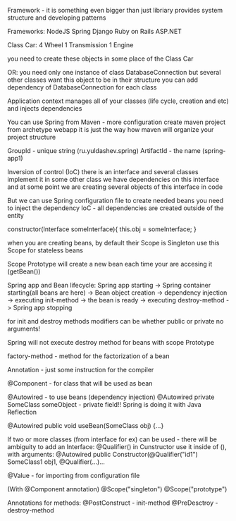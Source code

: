 Framework - it is something even bigger than just libriary
provides system structure and developing patterns

Frameworks:
    NodeJS
    Spring
    Django
    Ruby on Rails
    ASP.NET

Class Car:
    4 Wheel
    1 Transmission
    1 Engine

you need to create these objects in some place of the Class Car


OR:
you need only one instance of class DatabaseConnection
but several other classes want this object to be in their structure
you can add dependency of DatabaseConnection for each class 

Application context manages all of your classes
(life cycle, creation and etc)
and injects dependencies



You can use Spring from Maven - more configuration
create maven project from archetype webapp
it is just the way how maven will organize your project structure

GroupId - unique string (ru.yuldashev.spring)
ArtifactId - the name   (spring-app1)




Inversion of control (IoC)
there is an interface and several classes implement it
in some other class we have dependencies on this interface
and at some point we are creating several objects of this interface in code

But we can use Spring configuration file to create needed beans
you need to inject the dependency
IoC - all dependencies are created outside of the entity

constructor(Interface someInterface){
    this.obj = someInterface;
}


when you are creating beans, by default their Scope is Singleton
use this Scope for stateless beans

Scope Prototype will create a new bean each time your are accesing it (getBean())






Spring app and Bean lifecycle:
Spring app starting -> Spring container starting(all beans are here) -> Bean object creation -> dependency injection
-> executing init-method -> the bean is ready
-> executing destroy-method -> Spring app stopping

for init and destroy methods modifiers can be whether public or private
no arguments!

Spring will not execute destroy method for beans with scope Prototype


factory-method - method for the factorization of a bean




Annotation - just some instruction for the compiler

@Component - for class that will be used as bean



@Autowired - to use beans (dependency injection)
@Autowired
private SomeClass someObject   - private field!! Spring is doing it with Java Reflection

@Autowired
public void useBean(SomeClass obj) {...}

If two or more classes (from interface for ex) can be used - there will be ambiguity
to add an Interface:
@Qualifier(<BeanId>)
in Cunstructor use it inside of (), with arguments: 
@Autowired
public Constructor(@Qualifier("id1") SomeClass1 obj1, @Qualifier(...)...



@Value - for importing from configuration file

(With @Component annotation)
@Scope("singleton")
@Scope("prototype")

Annotations for methods:
@PostConstruct - init-method
@PreDesctroy - destroy-method










